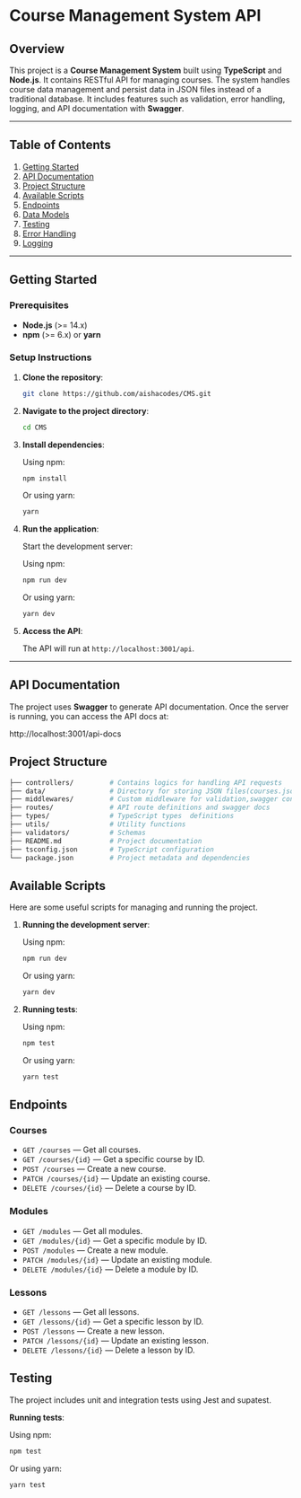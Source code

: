 # **Course Management System API**

## Overview

This project is a **Course Management System** built using **TypeScript** and **Node.js**. It contains RESTful API for managing courses. The system handles course data management and persist data in JSON files instead of a traditional database. It includes features such as validation, error handling, logging, and API documentation with **Swagger**.

---

## Table of Contents

1. [Getting Started](#getting-started)
2. [API Documentation](#api-documentation)
3. [Project Structure](#project-structure)
4. [Available Scripts](#available-scripts)
5. [Endpoints](#endpoints)
6. [Data Models](#data-models)
7. [Testing](#testing)
8. [Error Handling](#error-handling)
9. [Logging](#logging)

---

## Getting Started

### Prerequisites

- **Node.js** (>= 14.x)
- **npm** (>= 6.x) or **yarn**

### Setup Instructions

1. **Clone the repository**:

   ```bash
   git clone https://github.com/aishacodes/CMS.git
   ```

2. **Navigate to the project directory**:

   ```bash
   cd CMS
   ```

3. **Install dependencies**:

   Using npm:

   ```bash
   npm install
   ```

   Or using yarn:

   ```bash
   yarn
   ```

4. **Run the application**:

   Start the development server:

   Using npm:

   ```bash
   npm run dev
   ```

   Or using yarn:

   ```bash
   yarn dev
   ```

5. **Access the API**:

   The API will run at `http://localhost:3001/api`.

---

## API Documentation

The project uses **Swagger** to generate API documentation. Once the server is running, you can access the API docs at:

http://localhost:3001/api-docs

## Project Structure

```bash
├── controllers/         # Contains logics for handling API requests
├── data/                # Directory for storing JSON files(courses.json, modules.json, and lessons.json)
├── middlewares/         # Custom middleware for validation,swagger config, logging, error handling,
├── routes/              # API route definitions and swagger docs
├── types/               # TypeScript types  definitions
├── utils/               # Utility functions
├── validators/          # Schemas
├── README.md            # Project documentation
├── tsconfig.json        # TypeScript configuration
└── package.json         # Project metadata and dependencies
```

## Available Scripts

Here are some useful scripts for managing and running the project.

1. **Running the development server**:

   Using npm:

   ```bash
   npm run dev
   ```

   Or using yarn:

   ```bash
   yarn dev
   ```

2. **Running tests**:

   Using npm:

   ```bash
   npm test
   ```

   Or using yarn:

   ```bash
   yarn test
   ```

## Endpoints

### Courses

- `GET /courses` — Get all courses.
- `GET /courses/{id}` — Get a specific course by ID.
- `POST /courses` — Create a new course.
- `PATCH /courses/{id}` — Update an existing course.
- `DELETE /courses/{id}` — Delete a course by ID.

### Modules

- `GET /modules` — Get all modules.
- `GET /modules/{id}` — Get a specific module by ID.
- `POST /modules` — Create a new module.
- `PATCH /modules/{id}` — Update an existing module.
- `DELETE /modules/{id}` — Delete a module by ID.

### Lessons

- `GET /lessons` — Get all lessons.
- `GET /lessons/{id}` — Get a specific lesson by ID.
- `POST /lessons` — Create a new lesson.
- `PATCH /lessons/{id}` — Update an existing lesson.
- `DELETE /lessons/{id}` — Delete a lesson by ID.

## Testing

The project includes unit and integration tests using Jest and supatest.

**Running tests**:

Using npm:

```bash
npm test
```

Or using yarn:

```bash
yarn test
```
